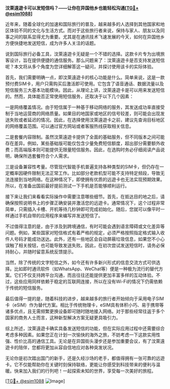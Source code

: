 **汶萊遠遊卡可以发短信吗？——让你在异国他乡也能轻松沟通[[TG💪+ @esim1088](https://t.me/s/esim1088)]**

近年来，随着全球化的加速和国际旅行的普及，越来越多的人选择到其他国家和地区体验不同的文化与生活方式。而对于这些旅行者来说，保持与家人、朋友以及同事之间的联系显得尤为重要。尤其是在通讯技术飞速发展的今天，如何在异国他乡方便快捷地发送短信，成为许多人关注的话题。

说到国际旅行必备工具，汶萊遠遊卡无疑是一个不错的选择。这款卡片专为出境旅客设计，旨在提供便捷的通信服务。那么问题来了：汶萊遠遊卡是否支持发送短信呢？本文将从多个角度为您详细解答这一疑问，并探讨使用该卡的实际体验。

首先，我们需要明确一点，即汶萊遠遊卡的核心功能是什么。简单来说，这是一款预付费SIM卡，用户只需购买后激活即可使用。它包含了语音通话、数据流量以及短信服务三大基本功能模块。因此，从理论上讲，汶萊遠遊卡是可以用来发送短信的。然而，具体能否正常使用短信服务，还取决于以下几个因素：

一是网络覆盖情况。由于短信属于一种基于移动网络的服务，其发送成功率直接受制于当地运营商的网络质量。如果目的地国家或地区的信号较差，则可能会出现发送失败或者延迟的情况。因此，在选择使用汶萊遠遊卡之前，建议先查询目标地区的网络覆盖范围。可以通过官方网站或者客服热线获取相关信息。

二是套餐内容限制。虽然汶萊遠遊卡提供了全面的基础服务，但不同版本之间可能存在差异。例如，某些基础版可能仅包含少量免费短信额度，超出部分需要额外收费；而高端版本则可能提供无限量短信服务。因此，在选购时务必仔细阅读产品说明，确保所选套餐符合个人需求。

三是设备兼容性考量。尽管现代智能手机普遍支持各种类型的SIM卡，但仍存在一定概率因硬件限制无法正常工作。比如部分老款机型可能不支持特定频段，导致无法连接到当地网络。在这种情况下，即使拥有优质的远遊卡也无法实现预期效果。所以，在准备出国前最好提前测试一下手机是否能够顺利运行。

接下来让我们来看看实际操作中需要注意哪些细节。首先，在抵达目的地之后，请确保按照说明书上的步骤正确安装并激活您的远遊卡。通常情况下，这个过程非常简单，只需插入卡槽、开机等待几秒钟即可完成初始化。随后，您就可以像平时一样通过手机自带的应用程序来编写并发送短信了。

不过值得注意的是，由于涉及到跨境通信，有时可能会遇到语言障碍或文化差异等问题。例如，某些国家对短信格式有着严格的规定，必须严格按照指定格式输入收件人号码才能成功送达。此外，还有一些地区会自动屏蔽垃圾信息，如果您不小心误触了相关按钮，也可能导致发送失败。因此，在初次尝试发送短信时，请务必保持耐心，并随时留意系统反馈提示。

当然，除了传统的文字短信之外，如今还有许多新兴形式的信息交流方式可供选择。比如即时通讯软件（如WhatsApp、WeChat等）便是一种极为流行的替代方案。它们不仅支持跨平台沟通，而且往往还能提供更加丰富多样的互动体验。不过，这些应用同样依赖于稳定的互联网连接，所以在没有Wi-Fi的情况下仍需依赖于传统的短信服务。

最后值得一提的是，随着科技的进步，越来越多的旅行者开始倾向于采用电子SIM卡（eSIM）作为替代方案。相比于传统物理卡，eSIM具有体积小巧、易于携带等诸多优点，且无需频繁更换设备即可随时随地接入网络。对于那些经常往返于多个国家的商务人士而言，这种新型解决方案无疑更具吸引力。

综上所述，汶萊遠遊卡确实具备发送短信的功能，但在实际应用过程中还需要综合考虑多种因素。如果您正在计划一次愉快的海外之旅，不妨考虑一下这款实用性强、性价比高的通信工具。无论是在异国街头漫步还是参加重要会议，有了汶萊遠遊卡的陪伴，您都将更加从容自信地应对各种突发状况。

无论你是初次踏出国门的新手，还是久经沙场的老手，都值得拥有一张可靠的远遊卡。它不仅能帮助你在关键时刻保持联络，更能让你感受到科技带来的便利与温暖。快来加入我们的行列吧！一起探索未知的世界，享受每一次美好的旅程。

[[TG💪+ @esim1088](https://t.me/s/esim1088) ![Image](https://i.postimg.cc/4NQfJmqS/Snipaste-2025-05-13-00-14-12.png)]